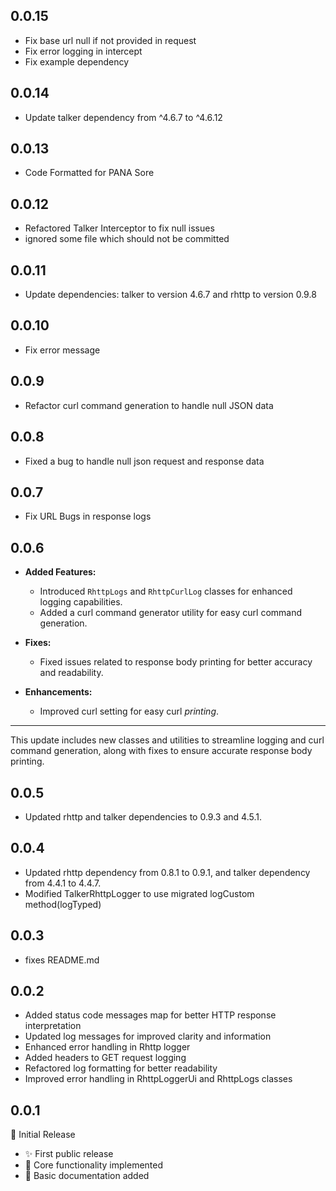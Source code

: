 
## 0.0.15
- Fix base url null if not provided in request
- Fix error logging in intercept
- Fix example dependency

## 0.0.14
- Update talker dependency from ^4.6.7 to ^4.6.12

## 0.0.13
- Code Formatted for PANA Sore


## 0.0.12
- Refactored Talker Interceptor to fix null issues
- ignored some file which should not be committed

## 0.0.11
- Update dependencies: talker to version 4.6.7 and rhttp to version 0.9.8


## 0.0.10
- Fix error message


## 0.0.9
- Refactor curl command generation to handle null JSON data

## 0.0.8
- Fixed a bug to handle null json request and response data

## 0.0.7
- Fix URL Bugs in response logs

## 0.0.6
- **Added Features:**
  - Introduced `RhttpLogs` and `RhttpCurlLog` classes for enhanced logging capabilities.
  - Added a curl command generator utility for easy curl command generation.

- **Fixes:**
  - Fixed issues related to response body printing for better accuracy and readability.

- **Enhancements:**
  - Improved curl setting for easy curl *printing*.

---

This update includes new classes and utilities to streamline logging and curl command generation, along with fixes to ensure accurate response body printing.

## 0.0.5
- Updated rhttp and talker dependencies to 0.9.3 and 4.5.1.


## 0.0.4

- Updated rhttp dependency from 0.8.1 to 0.9.1, and talker dependency from 4.4.1 to 4.4.7.
- Modified TalkerRhttpLogger to use migrated logCustom method(logTyped)


## 0.0.3

- fixes README.md


## 0.0.2

- Added status code messages map for better HTTP response interpretation
- Updated log messages for improved clarity and information
- Enhanced error handling in Rhttp logger
- Added headers to GET request logging
- Refactored log formatting for better readability
- Improved error handling in RhttpLoggerUi and RhttpLogs classes


## 0.0.1

🎉 Initial Release

- ✨ First public release
- 🚀 Core functionality implemented
- 📝 Basic documentation added